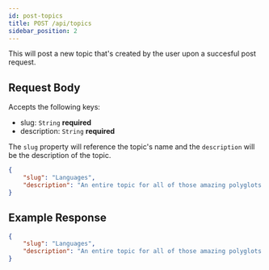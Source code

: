 ```yaml
---
id: post-topics
title: POST /api/topics
sidebar_position: 2
---
```


This will post a new topic that's created by the user upon a succesful post request. 

## Request Body

Accepts the following keys:

- slug: `String` **required** 
- description: `String` **required**

The `slug` property will reference the topic's name and the `description` will be the description of the topic.

```json
{
    "slug": "Languages",
    "description": "An entire topic for all of those amazing polyglots out there."
}
```

## Example Response

```json
{
    "slug": "Languages",
    "description": "An entire topic for all of those amazing polyglots out there."
}
```